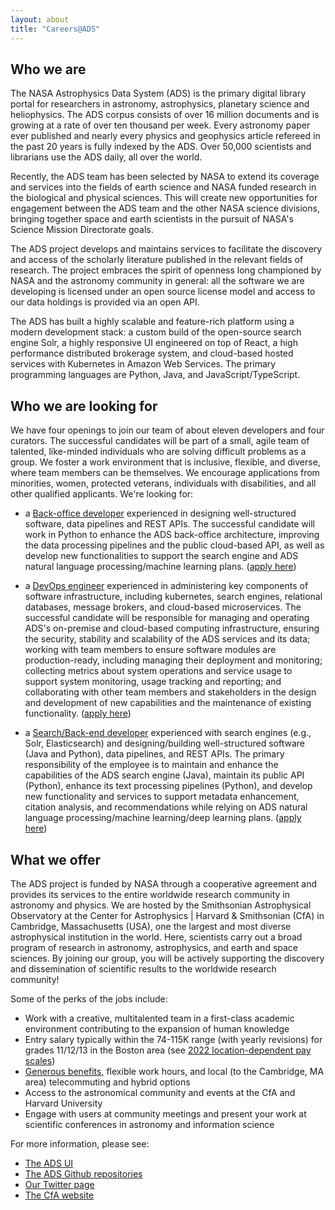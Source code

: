 ```yaml
---
layout: about
title: "Careers@ADS"
---
```


## Who we are

The NASA Astrophysics Data System (ADS) is the primary digital library portal for researchers in astronomy, astrophysics, planetary science and heliophysics. The ADS corpus consists of over 16 million documents and is growing at a rate of over ten thousand per week. Every astronomy paper ever published and nearly every physics and geophysics article refereed in the past 20 years is fully indexed by the ADS. Over 50,000 scientists and librarians use the ADS daily, all over the world.

Recently, the ADS team has been selected by NASA to extend its coverage and services into the fields of earth science and NASA funded research in the biological and physical sciences. This will create new opportunities for engagement between the ADS team and the other NASA science divisions, bringing together space and earth scientists in the pursuit of NASA's Science Mission Directorate goals.

The ADS project develops and maintains services to facilitate the discovery and access of the scholarly literature published in the relevant fields of research.  The project embraces the spirit of openness long championed by NASA and the astronomy community in general: all the software we are developing is licensed under an open source license model and access to our data holdings is provided via an open API.

The ADS has built a highly scalable and feature-rich platform using a modern development stack: a custom build of the open-source search engine Solr, a highly responsive UI engineered on top of React, a high performance distributed brokerage system, and cloud-based hosted services with Kubernetes in Amazon Web Services. The primary programming languages are Python, Java, and JavaScript/TypeScript.

## Who we are looking for

We have four openings to join our team of about eleven developers and four curators. The successful candidates will be part of a small, agile team of talented, like-minded individuals who are solving difficult problems as a group. We foster a work environment that is inclusive, flexible, and diverse, where team members can be themselves.  We encourage applications from minorities, women, protected veterans, individuals with disabilities, and all other qualified applicants. We're looking for:

* a [Back-office developer](https://pweb.cfa.harvard.edu/opportunities/sao-employment-opportunities/posting-23-34) experienced in designing well-structured software, data pipelines and REST APIs. The successful candidate will work in Python to enhance the ADS back-office architecture, improving the data processing pipelines and the public cloud-based API, as well as develop new functionalities to support the search engine and ADS natural language processing/machine learning plans. ([apply here](https://www.usajobs.gov/job/695847400))

* a [DevOps engineer](https://pweb.cfa.harvard.edu/opportunities/sao-employment-opportunities/posting-22-57) experienced in administering key components of software infrastructure, including kubernetes, search engines, relational databases, message brokers, and cloud-based microservices. The successful candidate will be responsible for managing and operating ADS's on-premise and cloud-based computing infrastructure, ensuring the security, stability and scalability of the ADS services and its data; working with team members to ensure software modules are production-ready, including managing their deployment and monitoring; collecting metrics about system operations and service usage to support system monitoring, usage tracking and reporting; and collaborating with other team members and stakeholders in the design and development of new capabilities and the maintenance of existing functionality. ([apply here](https://www.usajobs.gov/job/663524100))

* a [Search/Back-end developer](https://pweb.cfa.harvard.edu/opportunities/sao-employment-opportunities/posting-22-63) experienced with search engines (e.g., Solr, Elasticsearch) and designing/building well-structured software (Java and Python), data pipelines, and REST APIs. The primary responsibility of the employee is to maintain and enhance the capabilities of the ADS search engine (Java), maintain its public API (Python), enhance its text processing pipelines (Python), and develop new functionality and services to support metadata enhancement, citation analysis, and recommendations while relying on ADS natural language processing/machine learning/deep learning plans. ([apply here](https://www.usajobs.gov/job/664715400))

## What we offer

The ADS project is funded by NASA through a cooperative agreement and provides its services to the entire worldwide research community in astronomy and physics. We are hosted by the Smithsonian Astrophysical Observatory at the Center for Astrophysics \| Harvard & Smithsonian (CfA) in Cambridge, Massachusetts (USA), one the largest and most diverse astrophysical institution in the world. Here, scientists carry out a broad program of research in astronomy, astrophysics, and earth and space sciences. By joining our group, you will be actively supporting the discovery and dissemination of scientific results to the worldwide research community!

Some of the perks of the jobs include:

  * Work with a creative, multitalented team in a first-class academic environment contributing to the expansion of human knowledge
  * Entry salary typically within the 74-115K range (with yearly revisions) for grades 11/12/13 in the Boston area (see [2022 location-dependent pay scales](https://www.opm.gov/policy-data-oversight/pay-leave/salaries-wages/2022/general-schedule))
  * [Generous benefits](https://pweb.cfa.harvard.edu/people/smithsonian-astrophysical-observatory-human-resources/sao-trust-fund-employee-benefits), flexible work hours, and local (to the Cambridge, MA area) telecommuting and hybrid options 
  * Access to the astronomical community and events at the CfA and Harvard University
  * Engage with users at community meetings and present your work at scientific conferences in astronomy and information science

For more information, please see:

  * [The ADS UI](https://ui.adsabs.harvard.edu)
  * [The ADS Github repositories](https://github.com/adsabs)
  * [Our Twitter page](https://twitter.com/adsabs)
  * [The CfA website](https://www.cfa.harvard.edu/)
